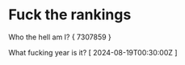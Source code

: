 # Fuck the rankings

Who the hell am I?
{ 7307859 }

What fucking year is it?
[ 2024-08-19T00:30:00Z ]
